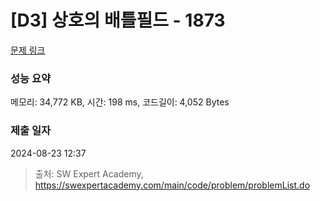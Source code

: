 # [D3] 상호의 배틀필드 - 1873 

[문제 링크](https://swexpertacademy.com/main/code/problem/problemDetail.do?contestProbId=AV5LyE7KD2ADFAXc) 

### 성능 요약

메모리: 34,772 KB, 시간: 198 ms, 코드길이: 4,052 Bytes

### 제출 일자

2024-08-23 12:37



> 출처: SW Expert Academy, https://swexpertacademy.com/main/code/problem/problemList.do